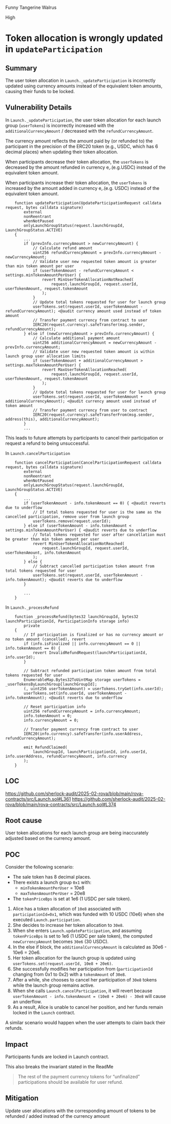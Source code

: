 Funny Tangerine Walrus

High

# Token allocation is wrongly updated in `updateParticipation`

## Summary

The user token allocation in `Launch._updateParticipation` is incorrectly updated using currency amounts instead of the equivalent token amounts, causing their funds to be locked.

## Vulnerability Details

In `Launch._updateParticipation`, the user token allocation for each launch group (`userTokens`) is incorrectly increased with the `additionalCurrencyAmount` / decreased with the `refundCurrencyAmount`.

The currency amount reflects the amount paid by (or refunded to) the participant in the precision of the ERC20 token (e.g., USDC, which has 6 decimal places) when updating their token allocation.

When participants decrease their token allocation, the `userTokens` is decreased by the amount refunded in currency e,.(e.g.USDC) instead of the equivalent token amount.

When participants increase their token allocation, the `userTokens` is increased by the amount added in currency e,.(e.g. USDC) instead of the equivalent token amount.

```solidity
    function updateParticipation(UpdateParticipationRequest calldata request, bytes calldata signature)
        external
        nonReentrant
        whenNotPaused
        onlyLaunchGroupStatus(request.launchGroupId, LaunchGroupStatus.ACTIVE)
    {
        ...
        if (prevInfo.currencyAmount > newCurrencyAmount) {
            // Calculate refund amount
            uint256 refundCurrencyAmount = prevInfo.currencyAmount - newCurrencyAmount;
            // Validate user new requested token amount is greater than min token amount per user
            if (userTokenAmount - refundCurrencyAmount < settings.minTokenAmountPerUser) {
                revert MinUserTokenAllocationNotReached(
                    request.launchGroupId, request.userId, userTokenAmount, request.tokenAmount
                );
            }
            // Update total tokens requested for user for launch group
            userTokens.set(request.userId, userTokenAmount - refundCurrencyAmount); <@audit currency amount used instead of token amount
            // Transfer payment currency from contract to user
            IERC20(request.currency).safeTransfer(msg.sender, refundCurrencyAmount);
        } else if (newCurrencyAmount > prevInfo.currencyAmount) {
            // Calculate additional payment amount
            uint256 additionalCurrencyAmount = newCurrencyAmount - prevInfo.currencyAmount;
            // Validate user new requested token amount is within launch group user allocation limits
            if (userTokenAmount + additionalCurrencyAmount > settings.maxTokenAmountPerUser) {
                revert MaxUserTokenAllocationReached(
                    request.launchGroupId, request.userId, userTokenAmount, request.tokenAmount
                );
            }
            // Update total tokens requested for user for launch group
            userTokens.set(request.userId, userTokenAmount + additionalCurrencyAmount); <@audit currency amount used instead of token amount
            // Transfer payment currency from user to contract
            IERC20(request.currency).safeTransferFrom(msg.sender, address(this), additionalCurrencyAmount);
        }
        ...

```

This leads to future attempts by participants to cancel their participation or request a refund to being unsuccessful.

In `Launch.cancelParticipation`

```solidity
    function cancelParticipation(CancelParticipationRequest calldata request, bytes calldata signature)
        external
        nonReentrant
        whenNotPaused
        onlyLaunchGroupStatus(request.launchGroupId, LaunchGroupStatus.ACTIVE)
    {
        ...
        if (userTokenAmount - info.tokenAmount == 0) { <@audit reverts due to underflow
            // If total tokens requested for user is the same as the cancelled participation, remove user from launch group
            userTokens.remove(request.userId);
        } else if (userTokenAmount - info.tokenAmount < settings.minTokenAmountPerUser) { <@audit reverts due to underflow
            // Total tokens requested for user after cancellation must be greater than min token amount per user
            revert MinUserTokenAllocationNotReached(
                request.launchGroupId, request.userId, userTokenAmount, info.tokenAmount
            );
        } else {
            // Subtract cancelled participation token amount from total tokens requested for user
            userTokens.set(request.userId, userTokenAmount - info.tokenAmount); <@audit reverts due to underflow
        }

        ...
    }
```

In `Launch._processRefund`

```solidity
    function _processRefund(bytes32 launchGroupId, bytes32 launchParticipationId, ParticipationInfo storage info)
        private
    {
        // If participation is finalized or has no currency amount or no token amount (cancelled), revert
        if (info.isFinalized || info.currencyAmount == 0 || info.tokenAmount == 0) {
            revert InvalidRefundRequest(launchParticipationId, info.userId);
        }

        // Subtract refunded participation token amount from total tokens requested for user
        EnumerableMap.Bytes32ToUintMap storage userTokens = _userTokensByLaunchGroup[launchGroupId];
        (, uint256 userTokenAmount) = userTokens.tryGet(info.userId);
        userTokens.set(info.userId, userTokenAmount - info.tokenAmount); <@audit reverts due to underflow

        // Reset participation info
        uint256 refundCurrencyAmount = info.currencyAmount;
        info.tokenAmount = 0;
        info.currencyAmount = 0;

        // Transfer payment currency from contract to user
        IERC20(info.currency).safeTransfer(info.userAddress, refundCurrencyAmount);

        emit RefundClaimed(
            launchGroupId, launchParticipationId, info.userId, info.userAddress, refundCurrencyAmount, info.currency
        );
    }
```

## LOC

https://github.com/sherlock-audit/2025-02-rova/blob/main/rova-contracts/src/Launch.sol#L361
https://github.com/sherlock-audit/2025-02-rova/blob/main/rova-contracts/src/Launch.sol#L374

## Root cause

User token allocations for each launch group are being inaccurately adjusted based on the currency amount.

## POC

Consider the following scenario:

- The sale token has 8 decimal places.
- There exists a launch group `0x1` with:
  - `minTokenAmountPerUser` = 10e8
  - `maxTokenAmountPerUser` = 20e8
- The `tokenPriceBps` is set at 1e6 (1 USDC per sale token).

1. Alice has a token allocation of `10e8` associated with `participationId=0x1`, which was funded with 10 USDC (10e6) when she executed `Launch.participation`.
2. She decides to increase her token allocation to `30e8`.
3. When she enters `Launch.updateParticipation`, and assuming `tokenPriceBps` is set to 1e6 (1 USDC per sale token), the computed `newCurrencyAmount` becomes `30e6` (30 USDC).
4. In the else if block, the `additionalCurrencyAmount` is calculated as 30e6 - 10e6 = 20e6.
5. Her token allocation for the launch group is updated using `userTokens.set(request.userId, 10e8 + 20e6)`.
6. She successfully modifies her participation from (`participationId` changing from 0x1 to 0x2) with a `tokenAmount` of `30e8`.
7. After a while, she chooses to cancel her participation of `30e8` tokens while the launch group remains active.
8. When she calls `Launch.cancelParticipation`, it will revert because `userTokenAmount - info.tokenAmount = (10e8 + 20e6) - 30e8` will cause an underflow.
9. As a result, Alice is unable to cancel her position, and her funds remain locked in the `Launch` contract.

A similar scenario would happen when the user attempts to claim back their refunds.

## Impact

Participants funds are locked in Launch contract.

This also breaks the invariant stated in the ReadMe

> The rest of the payment currency tokens for “unfinalized” participations should be available for user refund.

## Mitigation

Update user allocations with the corresponding amount of tokens to be refunded / added instead of the currency amount